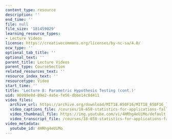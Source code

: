 ```yaml
---
content_type: resource
description: ''
end_time: ''
file: null
file_size: '181459029'
learning_resource_types:
- Lecture Videos
license: https://creativecommons.org/licenses/by-nc-sa/4.0/
ocw_type: ''
optional_tab_title: ''
optional_text: ''
parent_title: Lecture Videos
parent_type: CourseSection
related_resources_text: ''
resource_index_text: ''
resourcetype: Video
start_time: ''
title: 'Lecture 8: Parametric Hypothesis Testing (cont.)'
uid: 96999e8d-89e2-4a5e-fe56-dbbe14c8d411
video_files:
  archive_url: https://archive.org/download/MIT18.650F16/MIT18_650F16_lec08_300k.mp4
  video_captions_file: /courses/18-650-statistics-for-applications-fall-2016/3cfd2bd92d225373a824f439eb73b790_4HRhg4eUiMo.vtt
  video_thumbnail_file: https://img.youtube.com/vi/4HRhg4eUiMo/default.jpg
  video_transcript_file: /courses/18-650-statistics-for-applications-fall-2016/646b8bbc1c00df36303795aa1a9e8c42_4HRhg4eUiMo.pdf
video_metadata:
  youtube_id: 4HRhg4eUiMo
---
```

